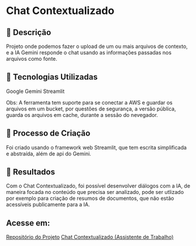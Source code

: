 # Chat Contextualizado

## 📒 Descrição
Projeto onde podemos fazer o upload de um ou mais arquivos de contexto, e a IA Gemini responde o chat usando as informações passadas nos arquivos como fonte.

## 🤖 Tecnologias Utilizadas
Google Gemini
Streamlit

Obs: A ferramenta tem suporte para se conectar a AWS e guardar os arquivos em um bucket, por questões de segurança, a versão pública, guarda os arquivos em cache, durante a sessão do nevegador.

## 🧐 Processo de Criação
Foi criado usando o framework web Streamlit, que tem escrita simplificada e abstraída, além de api do Gemini.

## 🚀 Resultados
Com o Chat Contextualizado, foi possível desenvolver diálogos com a IA, de maneira focada no conteúdo que precisa ser analizado, pode ser utlizado por exemplo para criação de resumos de documentos, que não estão acessíveis publicamente para a IA.

## Acesse em:
[Repositório do Projeto](https://github.com/tecninja/imersao-alura-e-google/tree/main)
[Chat Contextualizado (Assistente de Trabalho)](https://imersao-gemini.streamlit.app/)

